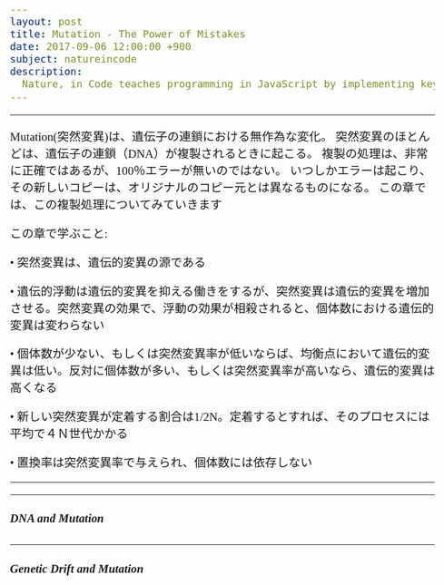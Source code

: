 ```yaml
---
layout: post
title: Mutation - The Power of Mistakes
date: 2017-09-06 12:00:00 +900
subject: natureincode
description:
  Nature, in Code teaches programming in JavaScript by implementing key concepts in biology (natural selection, genetic drift, epidemics, etc.). Learn programming while discovering the rules that govern life.
---
```


-------

Mutation(突然変異)は、遺伝子の連鎖における無作為な変化。
突然変異のほとんどは、遺伝子の連鎖（DNA）が複製されるときに起こる。
複製の処理は、非常に正確ではあるが、100％エラーが無いのではない。
いつしかエラーは起こり、その新しいコピーは、オリジナルのコピー元とは異なるものになる。
この章では、この複製処理についてみていきます

この章で学ぶこと:

• 突然変異は、遺伝的変異の源である

• 遺伝的浮動は遺伝的変異を抑える働きをするが、突然変異は遺伝的変異を増加させる。突然変異の効果で、浮動の効果が相殺されると、個体数における遺伝的変異は変わらない

• 個体数が少ない、もしくは突然変異率が低いならば、均衡点において遺伝的変異は低い。反対に個体数が多い、もしくは突然変異率が高いなら、遺伝的変異は高くなる

• 新しい突然変異が定着する割合は1/2N。定着するとすれば、そのプロセスには平均で４Ｎ世代かかる

• 置換率は突然変異率で与えられ、個体数には依存しない


---------
<style>
.MathJax {
  text-align: left;
  color: #000;
}
.MathJax_Display {
  text-align: left !important;
  color: #000;
}
.MathJax_SVG_Display {
  text-align: left;
}
.MathJax_SVG_Display line {
  stroke:#000;
}
.MathJax_SVG g{
  stroke:#000;
  stroke-width:2;
  fill:#000;
}
body{
    font-size: 1.3em;
    font-family: cursive;
}
</style>

-----

##### DNA and Mutation

-----

##### Genetic Drift and Mutation
 

<link href="https://fonts.googleapis.com/earlyaccess/roundedmplus1c.css" rel="stylesheet" />
<script src="https://ajax.googleapis.com/ajax/libs/jquery/3.2.1/jquery.min.js"></script>
<script src="https://d3js.org/d3.v4.js"></script>
<script src="../../js/d3V4draws.js"></script>

<script>
  $(document).ready(function() {
    $('select').material_select();
  });

  var number_of_sequences = 100;  
  var sequence_length = 20;
  var original_sequence = [];
  var sequences = []; // population  
  
  // 第１世代生成
  function generate_first_generation(){
    generate_first_sequence();
    for (let i = 0;i < number_of_sequences;i++){
        sequences.push(original_sequence.slice());
    }
  }
  // 最初の遺伝子配列生成  
  function generate_first_sequence(){
    for (let i = 0; i  < sequence_length; i++){
        original_sequence.push(random_base);
    }  
  }
  // 遺伝子配列生成  
  function random_base(){
      let bases = ['A','G','C','T'];
      let index = Math.floor(Math.random()*4);
      return bases[index];
  }

  generate_first_generation();  


var ar = [0,0,0,0,0,0,0];
var max = [110,260,330,180,90,30,10];
var i = 0;
function children_in_family(){
    if (ar[i]>=max[i]){
        i++;
    }
    ar[i]++;
    return i;
}

for (let i=100;i<1000;i++){
    children_in_family();
}

console.log(ar,i);








  var rerun01 = document.querySelector('#rerun01');
  rerun01.addEventListener('click', executeDrawLineChart);

function draw_line_chart(data,x_label,y_label,legend_values,x_max,y_max_flex) {
    var margin = {top: 20, right: 20, bottom: 50, left: 50},
        width = 700 - margin.left - margin.right,
        height = 400 - margin.top - margin.bottom;

    var version = d3.scale ? 3 : 4;
    var color = (version == 3 ? d3.scale.category10() : d3.scaleOrdinal(d3.schemeCategory10));
                
    if (!x_max) {
        x_max = data[0].length > 0 ? data[0].length : data.length
    }
                
    var y_max = data[0].length > 0 ? d3.max(data, function(array) {
            return d3.max(array);
        }) : d3.max(data);

    var x = (version == 3 ? d3.scale.linear() : d3.scaleLinear())
        .domain([0,x_max])
        .range([0, width]);

    var y = y_max_flex ? (version == 3 ? d3.scale.linear() : d3.scaleLinear())
        .domain([0, 1.1 * y_max])
        .range([height, 0]) : (version == 3 ? d3.scale.linear() : d3.scaleLinear())
        .range([height, 0]);
        
    var xAxis = (version == 3 ? d3.svg.axis().scale(x).orient("bottom") : 
    	d3.axisBottom().scale(x));

    var yAxis = (version == 3 ? d3.svg.axis().scale(y).orient("left") : 
    	d3.axisLeft().scale(y));

    var line = (version == 3 ? d3.svg.line() : d3.line())
        .x(function (d, i) {
            var dat = (data[0].length > 0 ? data[0] : data);
            return x((i/(dat.length-1)) * x_max);
        })
        .y(function (d) {
            return y(d);
        });

    d3.select("svg").remove();    
    var svg = d3.select("#svg01").append("svg")
        .attr("width", width + margin.left + margin.right)
        .attr("height", height + margin.top + margin.bottom)
        .append("g")
        .attr("transform", "translate(" + margin.left + "," + margin.top + ")");

    svg.append("g")
        .attr("class", "x axis")
        .attr("transform", "translate(0," + height + ")")
        .call(xAxis)
        .append("text")
        .style("text-anchor", "middle")
        .attr("x", width / 2)
        .attr("y", 6)
        .attr("dy", "3em")
        .style("fill", "#000")
        .text(x_label);

    svg.append("g")
        .attr("class", "y axis")
        .call(yAxis)
        .append("text")
        .attr("transform", "rotate(-90)")
        .attr("x", -height / 2)
        .attr("dy", "-3.5em")
        .style("text-anchor", "middle")
        .style("fill", "#000")
        .text(y_label);

    if (legend_values.length > 0) {		
        var legend = svg.append("text")
            .attr("text-anchor", "star")
            .attr("y", 30)
            .attr("x", width-100)
            .append("tspan").attr("class", "legend_title")
            .text(legend_values[0])
            .append("tspan").attr("class", "legend_text")
            .attr("x", width-100).attr("dy", 20).text(legend_values[1])
            .append("tspan").attr("class", "legend_title")
            .attr("x", width-100).attr("dy", 20).text(legend_values[2])
            .append("tspan").attr("class", "legend_text")
            .attr("x", width-100).attr("dy", 20).text(legend_values[3]);
    }
    else {
        svg.selectAll("line.horizontalGridY")
            .data(y.ticks(10)).enter()
            .append("line")
            .attr("x1", 1)
            .attr("x2", width)
            .attr("y1", function(d){ return y(d);})
            .attr("y2", function(d){ return y(d);})
            .style("fill", "none")
            .style("shape-rendering", "crispEdges")
            .style("stroke", "#f5f5f5")
            .style("stroke-width", "1px");

        svg.selectAll("line.horizontalGridX")
            .data(x.ticks(10)).enter()
            .append("line")
            .attr("x1", function(d,i){ return x(d);})
            .attr("x2", function(d,i){ return x(d);})
            .attr("y1", 1)
            .attr("y2", height)
            .style("fill", "none")
            .style("shape-rendering", "crispEdges")
            .style("stroke", "#f5f5f5")
            .style("stroke-width", "1px");
    }

    d3.select("#svg01").style("font","10px sans-serif");
    d3.selectAll(".axis line").style("stroke","#000"); 
    d3.selectAll(".y.axis path").style("display","none"); 
    d3.selectAll(".x.axis path").style("display","none");    
    d3.selectAll(".legend_title")
        .style("font-size","12px").style("fill","#555").style("font-weight","400");
    d3.selectAll(".legend_text")
        .style("font-size","20px").style("fill","#bbb").style("font-weight","700");

    if (data[0].length > 0) {
        var simulation = svg.selectAll(".simulation")
            .data(data)
            .enter().append("g")
            .attr("class", "simulation");

        simulation.append("path")
            .attr("class", "line")
            .attr("fill", "none")
            .attr("d", function(d) { return line(d); })
            .style("stroke", function(d,i) { return color(i); });
    } 
    else {
        svg.append("path")
            .datum(data)
            .attr("class", "line")
            .attr("fill", "none")
            .attr("d", line)
            .style("stroke","steelblue");
    }
    d3.selectAll(".line").style("fill", "none").style("stroke-width","1.5px");    
}
  
  function nextGeneration(simulation_counter, current_N){
    var draws = 2 * current_N;
    var a1 = 0;
    var a2 = 0;
    for (let i = 0; i < draws; i++){
      if (Math.random() <= p){
        a1++;
      } else {
        a2++;
      }
    }
    p = a1 / draws;
    data[simulation_counter].push(p);
  }

  function roundNumber(value, decimals){
    let shifter = Math.pow(10, decimals);
    return Math.round(value * shifter) / shifter;
  }

  function executeDrawLineChart(){
    
    generations = document.querySelector("#gens").value;
    simulations = document.querySelector("#sims").value;
    N           = document.querySelector("#size").value;    
  
    data = [];
    population_sizes = [];

    for (let i = 0; i < simulations; i++){
      data.push([]);
    }

    for (let j = 0; j < simulations; j++){

      p = 0.5;
      var population_size;
      for (let i = 0; i < generations; i++){
        if (i % 10 == 9){
            population_size = 10;
        }  else {
            population_size = N;  
            }
        population_sizes.push(population_size);  
        nextGeneration(j, population_size);
      }
    
    }

    function effective_population_size(all_Ns){
        var denominator = 0;
        for (let i = 0; i < all_Ns.length; i++){
            denominator += 1 / all_Ns[i];
        }
        return Math.round(all_Ns.length / denominator);
    }
    var Ne = effective_population_size(population_sizes);

    draw_line_chart(data,"Generation","p",["Eff. Population Size:",Ne,"Generations:",generations]);
  }

  executeDrawLineChart();

/** Po;ulation sizen and Genetic Drift */
var svg02 = d3.select("#svg02").append("svg")
                .attr("width",700)
                .attr("height", 200)
                .style("background","#000");
gametes02 = [
    {"startPos":75,"endPos":220,"innerRadius":70,"outerRadius":70,"stroke":"#fff","strokeWidth":3,"fillColor":"#000","xTranslate":80,"yTranslate":80},
    {"startPos":75,"endPos":220,"innerRadius":70,"outerRadius":70,"stroke":"#fff","strokeWidth":3,"fillColor":"#000","xTranslate":430,"yTranslate":80}
];  
drawArc(svg02,gametes02);

circle02 = [
  {cx: 260, cy: 100, r: 40, fillColor: "yellow"},
  {cx: 610, cy: 100, r: 40, fillColor: "yellow"},
];
drawCircle(svg02,circle02);

text02 = [
    {x: 80, y: 80, text:"大きな", "anchor":"middle",
     stroke:"#fff",fontFamily:"serif", fontSize:"0.7em"},
    {x: 80, y: 100, text:"配偶子プール", "anchor":"middle",
     stroke:"#fff",fontFamily:"serif", fontSize:"0.7em"},
    {x: 430, y: 80, text:"大きな", "anchor":"middle",
     stroke:"#fff",fontFamily:"serif", fontSize:"0.7em"},
    {x: 430, y: 100, text:"配偶子プール", "anchor":"middle",
     stroke:"#fff",fontFamily:"serif", fontSize:"0.7em"},
    {x: 260, y: 100, text:"2N", "anchor":"middle",
     stroke:"#000",fontFamily:"serif", fontSize:"1.3em"},
    {x: 610, y: 100, text:"2N", "anchor":"middle",
     stroke:"#000",fontFamily:"serif", fontSize:"1.3em"},
]
drawText(svg02,text02);

var vecData02 = [
{"x1":160,"y1":100,"angles":0,"length":50,"stroke":"#fff","strokeWidth":4},
{"x1":310,"y1":100,"angles":0,"length":50,"stroke":"#fff","strokeWidth":4},
{"x1":510,"y1":100,"angles":0,"length":50,"stroke":"#fff","strokeWidth":4},
];    
drawVectorA(svg02,vecData02);

var svg03 = d3.select("#svg03").append("svg")
                .attr("width",700)
                .attr("height", 200)
                .style("background","#000");
rectData03 = [
{"x":50,"y":50,"width":60,"height":100,"stroke":"#fff" },
{"x":320,"y":50,"width":60,"height":100,"stroke":"#fff"},
{"x":590,"y":50,"width":60,"height":100,"stroke":"#fff"} 
];
drawRect(svg03,rectData03);

text03 = [
    {x: 80, y: 100, text:"2N", "anchor":"middle",
     stroke:"#fff",fontFamily:"serif", fontSize:"1.3em"},
    {x: 350, y: 100, text:"2N", "anchor":"middle",
     stroke:"#fff",fontFamily:"serif", fontSize:"1.3em"},
    {x: 620, y: 100, text:"2N", "anchor":"middle",
     stroke:"#fff",fontFamily:"serif", fontSize:"1.3em"},
    {x: 80, y: 190, text:"G", "anchor":"middle",
     stroke:"#fff",fontFamily:"serif", fontSize:"1.3em"},
    {x: 350, y: 190, text:"G1", "anchor":"middle",
     stroke:"#fff",fontFamily:"serif", fontSize:"1.3em"},
    {x: 620, y: 190, text:"G2", "anchor":"middle",
     stroke:"#fff",fontFamily:"serif", fontSize:"1.3em"},

]
drawText(svg03,text03);

var vecData03 = [
{"x1":150,"y1":100,"angles":0,"length":130,"stroke":"#fff","strokeWidth":4},
{"x1":420,"y1":100,"angles":0,"length":130,"stroke":"#fff","strokeWidth":4},
];    
drawVectorA(svg03,vecData03);

</script>
